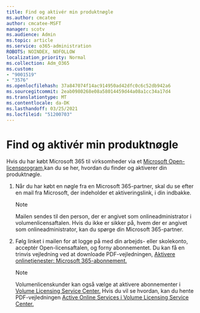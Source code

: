 ```yaml
---
title: Find og aktivér min produktnøgle
ms.author: cmcatee
author: cmcatee-MSFT
manager: scotv
ms.audience: Admin
ms.topic: article
ms.service: o365-administration
ROBOTS: NOINDEX, NOFOLLOW
localization_priority: Normal
ms.collection: Adm_O365
ms.custom:
- "9001519"
- "3576"
ms.openlocfilehash: 37a847074f14ac914950ad42dfc0c6c52db942a6
ms.sourcegitcommit: 2eab0980268e08a58014459d44a08a1cc34a17d4
ms.translationtype: MT
ms.contentlocale: da-DK
ms.lasthandoff: 03/25/2021
ms.locfileid: "51200703"
---
```

# <a name="find-and-activate-my-product-key"></a>Find og aktivér min produktnøgle

Hvis du har købt Microsoft 365 til virksomheder via et [Microsoft Open-licensprogram,](https://go.microsoft.com/fwlink/p/?LinkID=613298)kan du se her, hvordan du finder og aktiverer din produktnøgle.

1. Når du har købt en nøgle fra en Microsoft 365-partner, skal du se efter en mail fra Microsoft, der indeholder et aktiveringslink, i din indbakke.

    > [!NOTE]
    > Mailen sendes til den person, der er angivet som onlineadministrator i volumenlicensaftalen. Hvis du ikke er sikker på, hvem der er angivet som onlineadministrator, kan du spørge din Microsoft 365-partner.
1. Følg linket i mailen for at logge på med din arbejds- eller skolekonto, acceptér Open-licensaftalen, og forny abonnementet. Du kan få en trinvis vejledning ved at downloade PDF-vejledningen, [Aktivere onlinetjenester: Microsoft 365-abonnement.](https://go.microsoft.com/fwlink/p/?LinkId=618100)

    > [!NOTE]
    > Volumenlicenskunder kan også vælge at aktivere abonnementer i [Volume Licensing Service Center.](https://go.microsoft.com/fwlink/p/?LinkID=282016) Hvis du vil se hvordan, kan du hente PDF-vejledningen [Active Online Services i Volume Licensing Service Center.](https://go.microsoft.com/fwlink/p/?LinkId=618096)